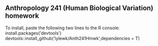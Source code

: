 <h2>Anthropology 241 (Human Biological Variation) homework</h2>

To install, paste the following two lines to the R console:      
install.packages('devtools')      
devtools::install_github('lylewk/Anth241Hmwk',dependencies = T)
